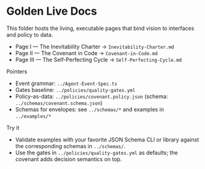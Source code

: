 # Golden Live Docs

This folder hosts the living, executable pages that bind vision to interfaces and policy to data.

- Page I — The Inevitability Charter → `Inevitability-Charter.md`
- Page II — The Covenant in Code → `Covenant-in-Code.md`
- Page III — The Self-Perfecting Cycle → `Self-Perfecting-Cycle.md`

Pointers

- Event grammar: `../Agent-Event-Spec.ts`
- Gates baseline: `../policies/quality-gates.yml`
- Policy-as-data: `../policies/covenant.policy.json` (schema: `../schemas/covenant.schema.json`)
- Schemas for envelopes: see `../schemas/*` and examples in `../examples/*`

Try it

- Validate examples with your favorite JSON Schema CLI or library against the corresponding schemas in `../schemas/`.
- Use the gates in `../policies/quality-gates.yml` as defaults; the covenant adds decision semantics on top.
